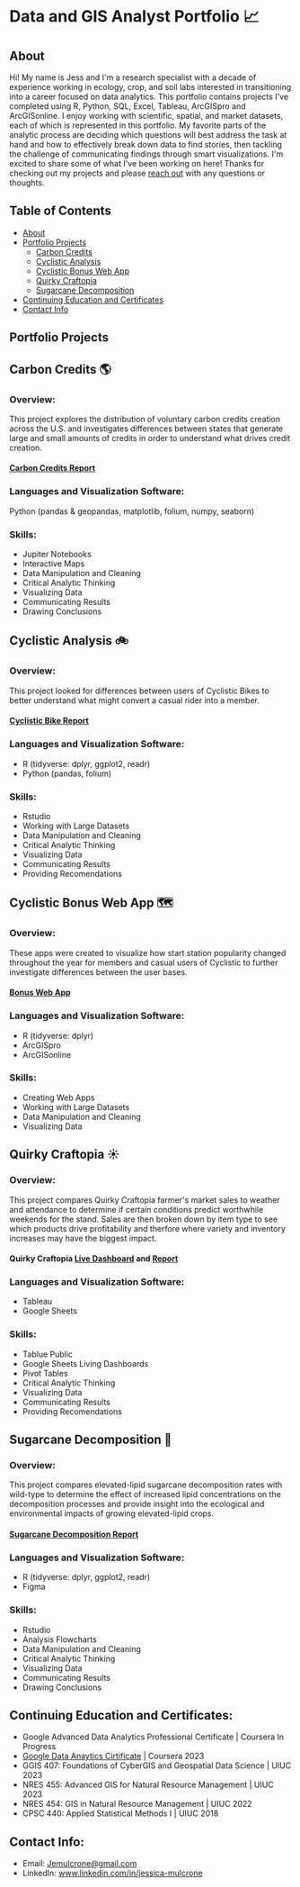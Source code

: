 # Data and GIS Analyst Portfolio :chart_with_upwards_trend:

## About

Hi! My name is Jess and I'm a research specialist with a decade of experience working in ecology, crop, and soil labs interested in transitioning into a career focused on data analytics. This portfolio contains projects I've completed using R, Python, SQL, Excel, Tableau, ArcGISpro and ArcGISonline. I enjoy working with scientific, spatial, and market datasets, each of which is represented in this portfolio. My favorite parts of the analytic process are deciding which questions will best address the task at hand and how to effectively break down data to find stories, then tackling the challenge of communicating findings through smart visualizations. I'm excited to share some of what I've been working on here! Thanks for checking out my projects and please [reach out](contact-info) with any questions or thoughts.  

## Table of Contents 

- [About](#about)
- [Portfolio Projects](#portfolio-projects)
  * [Carbon Credits](#carbon-credits-earth_americas)
  * [Cyclistic Analysis](#cyclistic-analysis-bike)
  * [Cyclistic Bonus Web App](#cyclistic-bonus-web-app-world_map)
  * [Quirky Craftopia](#quirky-craftopia-sunny)
  * [Sugarcane Decomposition](#sugarcane-decomposition-leaves)
- [Continuing Education and Certificates](#continuing-education-and-certificates)
- [Contact Info](#contact-info)

## Portfolio Projects

## Carbon Credits :earth_americas:

### Overview: 

This project explores the distribution of voluntary carbon credits creation across the U.S. and investigates differences between states that generate large and small amounts of credits in order to understand what drives credit creation. 

#### [Carbon Credits Report](https://htmlpreview.github.io/?https://github.com/Jemulcrone/data-and-gis-analyst-portfolio/blob/main/carbon-credits-python/carbon-credit-markdown.html)

### Languages and Visualization Software: 

Python (pandas & geopandas, matplotlib, folium, numpy, seaborn)

### Skills: 

- Jupiter Notebooks
- Interactive Maps
- Data Manipulation and Cleaning
- Critical Analytic Thinking
- Visualizing Data
- Communicating Results
- Drawing Conclusions

## Cyclistic Analysis :bike:

### Overview: 

This project looked for differences between users of Cyclistic Bikes to better understand what might convert a casual rider into a member.   

#### [Cyclistic Bike Report](https://htmlpreview.github.io/?https://github.com/Jemulcrone/data-and-gis-analyst-portfolio/blob/main/cyclistic-analysis-r/cyclistic-markdown.html)

### Languages and Visualization Software: 

- R (tidyverse: dplyr, ggplot2, readr)
- Python (pandas, folium)

### Skills: 

- Rstudio
- Working with Large Datasets 
- Data Manipulation and Cleaning
- Critical Analytic Thinking
- Visualizing Data
- Communicating Results
- Providing Recomendations 

## Cyclistic Bonus Web App 🗺️

### Overview: 

These apps were created to visualize how start station popularity changed throughout the year for members and casual users of Cyclistic to further investigate differences between the user bases. 

#### [Bonus Web App](https://arcg.is/DOCam1)

### Languages and Visualization Software: 

- R (tidyverse: dplyr)
- ArcGISpro
- ArcGISonline
  
### Skills: 

- Creating Web Apps 
- Working with Large Datasets 
- Data Manipulation and Cleaning
- Visualizing Data

## Quirky Craftopia :sunny:

### Overview: 

This project compares Quirky Craftopia farmer's market sales to weather and attendance to determine if certain conditions predict worthwhile weekends for the stand. Sales are then broken down by item type to see which products drive profitability and therfore where variety and inventory increases may have the biggest impact. 

#### Quirky Craftopia [Live Dashboard](https://public.tableau.com/app/profile/jessica.mulcrone/viz/QuirkyCraftopiasLiveFarmersMarketDashboard/LiveWeeklySales) and [Report](https://github.com/Jemulcrone/data-and-gis-analyst-portfolio/blob/main/quirky-craftopia-tableau/quirky-craftopia-sales-report.pdf)

### Languages and Visualization Software: 

- Tableau
- Google Sheets

### Skills: 

- Tablue Public
- Google Sheets Living Dashboards 
- Pivot Tables
- Critical Analytic Thinking
- Visualizing Data
- Communicating Results
- Providing Recomendations

## Sugarcane Decomposition :leaves:

### Overview: 

This project compares elevated-lipid sugarcane decomposition rates with wild-type to determine the effect of increased lipid concentrations on the decomposition processes and provide insight into the ecological and environmental impacts of growing elevated-lipid crops. 

#### [Sugarcane Decomposition Report](https://htmlpreview.github.io/?https://github.com/Jemulcrone/data-and-gis-analyst-portfolio/blob/main/sugarcane_decomp-r/sugarcane-markdown.html)

### Languages and Visualization Software: 

- R (tidyverse: dplyr, ggplot2, readr)
- Figma

### Skills:

- Rstudio
- Analysis Flowcharts
- Data Manipulation and Cleaning
- Critical Analytic Thinking
- Visualizing Data
- Communicating Results
- Drawing Conclusions

## Continuing Education and Certificates: 

- Google Advanced Data Analytics Professional Certificate | Coursera In Progress
- [Google Data Anaytics Cirtificate](https://coursera.org/share/8399c1d83adf60e4264deca7c4fa2248) | Coursera 2023
- GGIS 407: Foundations of CyberGIS and Geospatial Data Science | UIUC 2023
- NRES 455: Advanced GIS for Natural Resource Management | UIUC 2023
- NRES 454: GIS in Natural Resource Management | UIUC 2022
- CPSC 440: Applied Statistical Methods I | UIUC 2018
  
## Contact Info: 

- Email: Jemulcrone@gmail.com 
- LinkedIn: www.linkedin.com/in/jessica-mulcrone
